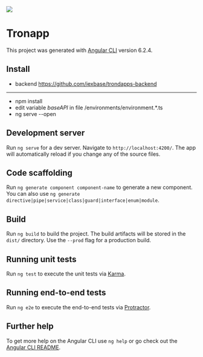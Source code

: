 <img src="https://downloader.disk.yandex.ru/preview/ac8a264884e89dec4705f085cf5f6ab95ab1c031f14c82284b259e04d146b6f4/5bcfa088/fAJlD2l5xgfbrwqcVrk3P-R0GtiaQy_oHvXV6jf-4YRRyBd_sjCw7uVRJPUjTpPce_vMv0WIIPUyUpnxQtfY2g%3D%3D?uid=0&filename=2018-10-23_21-27-52.png&disposition=inline&hash=&limit=0&content_type=image%2Fpng&tknv=v2&size=2048x2048">

# Tronapp
This project was generated with [Angular CLI](https://github.com/angular/angular-cli) version 6.2.4.

## Install

* backend https://github.com/iexbase/trondapps-backend
-----
* npm install
* edit variable *baseAPI* in file /environments/environment.*.ts
* ng serve --open


## Development server

Run `ng serve` for a dev server. Navigate to `http://localhost:4200/`. The app will automatically reload if you change any of the source files.

## Code scaffolding

Run `ng generate component component-name` to generate a new component. You can also use `ng generate directive|pipe|service|class|guard|interface|enum|module`.

## Build

Run `ng build` to build the project. The build artifacts will be stored in the `dist/` directory. Use the `--prod` flag for a production build.

## Running unit tests

Run `ng test` to execute the unit tests via [Karma](https://karma-runner.github.io).

## Running end-to-end tests

Run `ng e2e` to execute the end-to-end tests via [Protractor](http://www.protractortest.org/).

## Further help

To get more help on the Angular CLI use `ng help` or go check out the [Angular CLI README](https://github.com/angular/angular-cli/blob/master/README.md).
